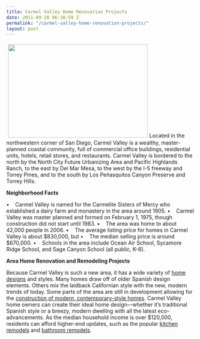 ```yaml
---
title: Carmel Valley Home Renovation Projects
date: 2011-09-28 06:38:59 Z
permalink: "/carmel-valley-home-renovation-projects/"
layout: post
---
```


<img class="alignleft" style="margin: 5px;" src="http://www.murraylampert.com/images/gallery/outdoor/OutdoorSpacePatioWalls.jpg" alt="" width="371" height="248" />Located in the northwestern corner of San Diego, Carmel Valley is a wealthy, master-planned coastal community, full of commercial office buildings, residential units, hotels, retail stores, and restaurants. Carmel Valley is bordered to the north by the North City Future Urbanizing Area and Pacific Highlands Ranch, to the east by Del Mar Mesa, to the west by the I-5 freeway and Torrey Pines, and to the south by Los Peñasquitos Canyon Preserve and Torrey Hills.

<strong>Neighborhood Facts</strong>

•    Carmel Valley is named for the Carmelite Sisters of Mercy who established a dairy farm and monastery in the area around 1905.
•    Carmel Valley was master planned and formed on February 1, 1975, though construction did not start until 1983.
•    The area was home to about 42,000 people in 2006.
•    The average listing price for homes in Carmel Valley is about $830,000, but
•    The median selling price is around $670,000.
•    Schools in the area include Ocean Air School, Sycamore Ridge School, and Sage Canyon School (all public, K-6).

<strong>Area Home Renovation and Remodeling Projects</strong>

Because Carmel Valley is such a new area, it has a wide variety of <a href="http://www.murraylampert.com/san-diego-home-design-serivces/">home designs</a> and styles. Many homes draw off of older Spanish design elements. Others mix the laidback Californian style with the new, modern trends of today. Some parts of the area are still in development allowing for the <a href="http://www.murraylampert.com/san-diego-design-build-contractors/">construction of modern, contemporary-style homes</a>. Carmel Valley home owners can create their ideal home design—whether it’s traditional Spanish style or a breezy, modern dwelling with all the latest eco-advancements. As the median household income is over $120,000, residents can afford higher-end updates, such as the popular <a href="http://www.murraylampert.com/san-diego-kitchen-remodeling-services/">kitchen remodels</a> and <a href="http://www.murraylampert.com/san-diego-bathroom-remodeling-services/">bathroom remodels</a>.
